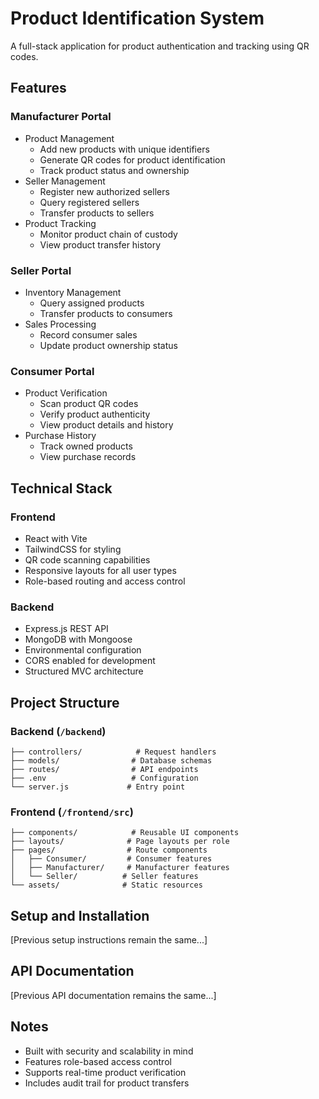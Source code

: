 # Product Identification System

A full-stack application for product authentication and tracking using QR codes.

## Features

### Manufacturer Portal
- Product Management
  - Add new products with unique identifiers
  - Generate QR codes for product identification
  - Track product status and ownership
- Seller Management
  - Register new authorized sellers
  - Query registered sellers
  - Transfer products to sellers
- Product Tracking
  - Monitor product chain of custody
  - View product transfer history

### Seller Portal
- Inventory Management
  - Query assigned products
  - Transfer products to consumers
- Sales Processing
  - Record consumer sales
  - Update product ownership status

### Consumer Portal
- Product Verification
  - Scan product QR codes
  - Verify product authenticity
  - View product details and history
- Purchase History
  - Track owned products
  - View purchase records

## Technical Stack

### Frontend
- React with Vite
- TailwindCSS for styling
- QR code scanning capabilities
- Responsive layouts for all user types
- Role-based routing and access control

### Backend
- Express.js REST API
- MongoDB with Mongoose
- Environmental configuration
- CORS enabled for development
- Structured MVC architecture

## Project Structure

### Backend (`/backend`)
```
├── controllers/            # Request handlers
├── models/                # Database schemas
├── routes/                # API endpoints
├── .env                   # Configuration
└── server.js             # Entry point
```

### Frontend (`/frontend/src`)
```
├── components/            # Reusable UI components
├── layouts/              # Page layouts per role
├── pages/                # Route components
│   ├── Consumer/         # Consumer features
│   ├── Manufacturer/     # Manufacturer features
│   └── Seller/          # Seller features
└── assets/              # Static resources
```

## Setup and Installation
[Previous setup instructions remain the same...]

## API Documentation
[Previous API documentation remains the same...]

## Notes
- Built with security and scalability in mind
- Features role-based access control
- Supports real-time product verification
- Includes audit trail for product transfers